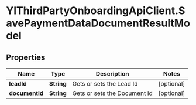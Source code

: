 # YlThirdPartyOnboardingApiClient.SavePaymentDataDocumentResultModel

## Properties

Name | Type | Description | Notes
------------ | ------------- | ------------- | -------------
**leadId** | **String** | Gets or sets the Lead Id | [optional] 
**documentId** | **String** | Gets or sets the Document Id | [optional] 


